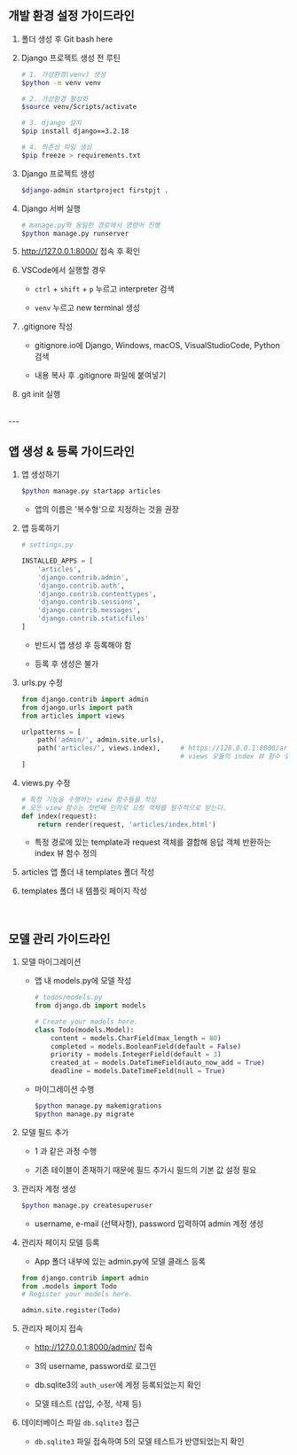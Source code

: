 ## 개발 환경 설정 가이드라인

1. 폴더 생성 후 Git bash here

2. Django 프로젝트 생성 전 루틴

    ```bash
    # 1. 가상환경(venv) 생성
    $python -m venv venv

    # 2. 가상환경 활성화
    $source venv/Scripts/activate

    # 3. django 설치
    $pip install django==3.2.18

    # 4. 의존성 파일 생성
    $pip freeze > requirements.txt
    ```

3. Django 프로젝트 생성

    ```bash
    $django-admin startproject firstpjt .
    ```

4. Django 서버 실행

    ```bash
    # manage.py와 동일한 경로에서 명령어 진행
    $python manage.py runserver
    ```

5. http://127.0.0.1:8000/ 접속 후 확인

6. VSCode에서 실행할 경우

    * `ctrl` + `shift` + `p` 누르고 interpreter 검색

    * `venv` 누르고 new terminal 생성

7. .gitignore 작성

    * gitignore.io에 Django, Windows, macOS, VisualStudioCode, Python 검색

    * 내용 복사 후 .gitignore 파일에 붙여넣기

8. git init 실행

</br>
---
</br>

## 앱 생성 & 등록 가이드라인

1. 앱 생성하기

    ```bash
    $python manage.py startapp articles
    ```

    * 앱의 이름은 '복수형'으로 지정하는 것을 권장

2. 앱 등록하기

    ```python
    # settings.py

    INSTALLED_APPS = [
        'articles',
        'django.contrib.admin',
        'django.contrib.auth',
        'django.contrib.contenttypes',
        'django.contrib.sessions',
        'django.contrib.messages',
        'django.contrib.staticfiles'
    ]
    ```

    * 반드시 앱 생성 후 등록해야 함

    * 등록 후 생성은 불가

3. urls.py 수정

    ```python
    from django.contrib import admin
    from django.urls import path
    from articles import views

    urlpatterns = [
        path('admin/', admin.site.urls),
        path('articles/', views.index),     # https://128.0.0.1:8000/articles/ 로 요청 왔을 때
                                            # views 모듈의 index 뷰 함수 호출한다는 뜻
    ]
    ```

4. views.py 수정

    ```python
    # 특정 기능을 수행하는 view 함수들을 작성
    # 모든 view 함수는 첫번째 인자로 요청 객체를 필수적으로 받는다.
    def index(request):
        return render(request, 'articles/index.html')
    ```

    * 특정 경로에 있는 template과 request 객체를 결합해 응답 객체 반환하는 index 뷰 함수 정의

5. articles 앱 폴더 내 templates 폴더 작성

6. templates 폴더 내 템플릿 페이지 작성

</br>

## 모델 관리 가이드라인

1. 모델 마이그레이션

    * 앱 내 models.py에 모델 작성

        ```python
        # todos/models.py
        from django.db import models

        # Create your models here.
        class Todo(models.Model):
            content = models.CharField(max_length = 80)
            completed = models.BooleanField(default = False)
            priority = models.IntegerField(default = 3)
            created_at = models.DateTimeField(auto_now_add = True)
            deadline = models.DateTimeField(null = True)
        ```

    * 마이그레이션 수행

        ```bash
        $python manage.py makemigrations
        $python manage.py migrate
        ```

2. 모델 필드 추가

    * 1 과 같은 과정 수행

    * 기존 테이블이 존재하기 때문에 필드 추가시 필드의 기본 값 설정 필요

3. 관리자 계정 생성

    ```bash
    $python manage.py createsuperuser
    ```

    * username, e-mail (선택사항), password 입력하여 admin 계정 생성

4. 관리자 페이지 모델 등록

    * App 폴더 내부에 있는 admin.py에 모델 클래스 등록

    ```python
    from django.contrib import admin
    from .models import Todo
    # Register your models here.

    admin.site.register(Todo)
    ```

5. 관리자 페이지 접속

    * http://127.0.0.1:8000/admin/ 접속

    * 3의 username, password로 로그인

    * db.sqlite3의 `auth_user`에 계정 등록되었는지 확인

    * 모델 테스트 (삽입, 수정, 삭제 등)

6. 데이터베이스 파일 `db.sqlite3` 접근

    * `db.sqlite3` 파일 접속하여 5의 모델 테스트가 반영되었는지 확인